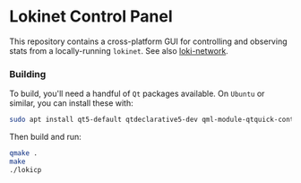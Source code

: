 # Lokinet Control Panel

This repository contains a cross-platform GUI for controlling and observing stats from a locally-running `lokinet`. See also [loki-network](https://github.com/loki-project/loki-network).

### Building

To build, you'll need a handful of `Qt` packages available. On `Ubuntu` or similar, you can install these with:

```bash
sudo apt install qt5-default qtdeclarative5-dev qml-module-qtquick-controls qml-module-qtquick-dialogs qml-module-qt-labs-platform
```

Then build and run:

```bash
qmake .
make
./lokicp
```
